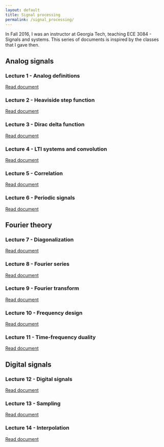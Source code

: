 ```yaml
---
layout: default
title: Signal processing
permalink: /signal_processing/
---
```


In Fall 2016, I was an instructor at Georgia Tech, teaching ECE 3084 - Signals and systems.
This series of documents is inspired by the classes that I gave then.

## Analog signals

### Lecture 1 - Analog definitions

<a href="https://grfreche.github.io/pdfs/Lec1 - Analog definitions.pdf" class="image fit">Read document</a>

### Lecture 2 - Heaviside step function

<a href="https://grfreche.github.io/pdfs/Lec2 - Heaviside step function.pdf" class="image fit">Read document</a>

### Lecture 3 - Dirac delta function

<a href="https://grfreche.github.io/pdfs/Lec3 - Dirac delta function.pdf" class="image fit">Read document</a>

### Lecture 4 - LTI systems and convolution

<a href="https://grfreche.github.io/pdfs/Lec4 - LTI systems and convolution.pdf" class="image fit">Read document</a>

### Lecture 5 - Correlation

<a href="https://grfreche.github.io/pdfs/Lec5 - Correlation.pdf" class="image fit">Read document</a>

### Lecture 6 - Periodic signals

<a href="https://grfreche.github.io/pdfs/Lec6 - Periodic signals.pdf" class="image fit">Read document</a>

## Fourier theory

### Lecture 7 - Diagonalization

<a href="https://grfreche.github.io/pdfs/Lec7 - Diagonalization.pdf" class="image fit">Read document</a>

### Lecture 8 - Fourier series

<a href="https://grfreche.github.io/pdfs/Lec8 - Fourier series.pdf" class="image fit">Read document</a>

### Lecture 9 - Fourier transform

<a href="https://grfreche.github.io/pdfs/Lec9 - Fourier transform.pdf" class="image fit">Read document</a>

### Lecture 10 - Frequency design

<a href="https://grfreche.github.io/pdfs/Lec10 - Frequency design.pdf" class="image fit">Read document</a>

### Lecture 11 - Time-frequency duality

<a href="https://grfreche.github.io/pdfs/Lec11 - Time-frequency duality.pdf" class="image fit">Read document</a>

## Digital signals

### Lecture 12 - Digital signals

<a href="https://grfreche.github.io/pdfs/Lec12 - Digital signals.pdf" class="image fit">Read document</a>

### Lecture 13 - Sampling

<a href="https://grfreche.github.io/pdfs/Lec13 - Sampling.pdf" class="image fit">Read document</a>

### Lecture 14 - Interpolation

<a href="https://grfreche.github.io/pdfs/Lec14 - Interpolation.pdf" class="image fit">Read document</a>
